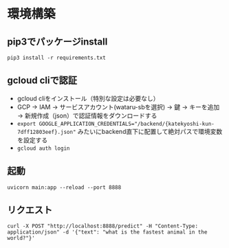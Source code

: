 # 環境構築

## pip3でパッケージinstall

`pip3 install -r requirements.txt`

## gcloud cliで認証

- gcloud cliをインストール（特別な設定は必要なし）
- GCP -> IAM -> サービスアカウント(wataru-sbを選択) -> 鍵 -> キーを追加 -> 新規作成（json）で認証情報をダウンロードする
- `export GOOGLE_APPLICATION_CREDENTIALS="/backend/{katekyoshi-kun-7dff12803eef}.json"` みたいにbackend直下に配置して絶対パスで環境変数を設定する
- `gcloud auth login`


## 起動

`uvicorn main:app --reload --port 8888`


## リクエスト

`curl -X POST "http://localhost:8888/predict" -H "Content-Type: application/json" -d '{"text": "what is the fastest animal in the world?"}'`

